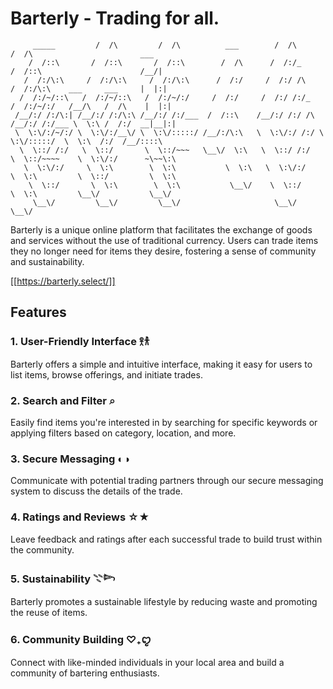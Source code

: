 # Barterly - Trading for all.

```                 ___           ___                       ___           ___                               
     _____         /  /\         /  /\          ___        /  /\         /  /\                        ___   
    /  /::\       /  /::\       /  /::\        /  /\      /  /:/_       /  /::\                      /__/|  
   /  /:/\:\     /  /:/\:\     /  /:/\:\      /  /:/     /  /:/ /\     /  /:/\:\    ___     ___     |  |:|  
  /  /:/~/::\   /  /:/~/::\   /  /:/~/:/     /  /:/     /  /:/ /:/_   /  /:/~/:/   /__/\   /  /\    |  |:|  
 /__/:/ /:/\:| /__/:/ /:/\:\ /__/:/ /:/___  /  /::\    /__/:/ /:/ /\ /__/:/ /:/___ \  \:\ /  /:/  __|__|:|  
 \  \:\/:/~/:/ \  \:\/:/__\/ \  \:\/:::::/ /__/:/\:\   \  \:\/:/ /:/ \  \:\/:::::/  \  \:\  /:/  /__/::::\  
  \  \::/ /:/   \  \::/       \  \::/~~~   \__\/  \:\   \  \::/ /:/   \  \::/~~~~    \  \:\/:/      ~\~~\:\ 
   \  \:\/:/     \  \:\        \  \:\           \  \:\   \  \:\/:/     \  \:\         \  \::/         \  \:\
    \  \::/       \  \:\        \  \:\           \__\/    \  \::/       \  \:\         \__\/           \__\/
     \__\/         \__\/         \__\/                     \__\/         \__\/                              
```

Barterly is a unique online platform that facilitates the exchange of goods and services without the use of traditional currency. Users can trade items they no longer need for items they desire, fostering a sense of community and sustainability.

[[https://barterly.select/]]

## Features

### 1. User-Friendly Interface 𖨆𐀪
Barterly offers a simple and intuitive interface, making it easy for users to list items, browse offerings, and initiate trades.

### 2. Search and Filter ⌕
Easily find items you're interested in by searching for specific keywords or applying filters based on category, location, and more.

### 3. Secure Messaging ◐◑
Communicate with potential trading partners through our secure messaging system to discuss the details of the trade.

### 4. Ratings and Reviews ☆★
Leave feedback and ratings after each successful trade to build trust within the community.

### 5. Sustainability 𓇢𓆸
Barterly promotes a sustainable lifestyle by reducing waste and promoting the reuse of items.

### 6. Community Building ♡₊ꨄ
Connect with like-minded individuals in your local area and build a community of bartering enthusiasts.
